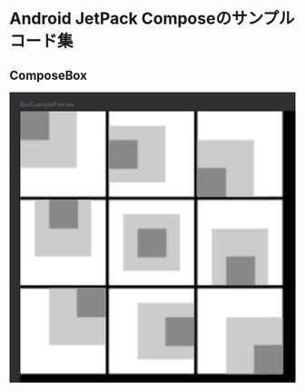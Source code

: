 # Android JetPack Composeのサンプルコード集

## ComposeBox
![プレビュー](https://github.com/argama147/android-jetpack-compose/blob/main/ComposeBox/BoxExamplePreview.png?raw=true)
